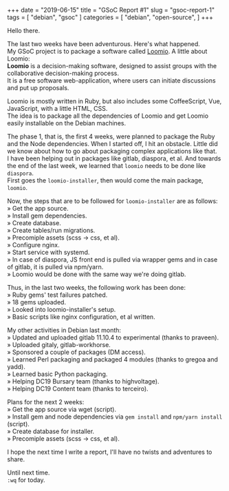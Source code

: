 +++
date = "2019-06-15"
title = "GSoC Report #1"
slug = "gsoc-report-1"
tags = [
    "debian",
    "gsoc"
]
categories = [
    "debian",
    "open-source",
]
+++

Hello there.

The last two weeks have been adventurous. Here's what happened.  
My GSoC project is to package a software called [Loomio](https://github.com/loomio/loomio/).
A little about Loomio:  
**Loomio** is a decision-making software, designed to assist groups with the
collaborative decision-making process.  
It is a free software web-application, where users can initiate discussions and put up proposals.

Loomio is mostly written in Ruby, but also includes some CoffeeScript, Vue,
JavaScript, with a little HTML, CSS.  
The idea is to package all the dependencies of Loomio and get Loomio easily
installable on the Debian machines.  

The phase 1, that is, the first 4 weeks, were planned to package the Ruby and
the Node dependencies. When I started off, I hit an obstacle. Little did we know
about how to go about packaging complex applications like that.  
I have been helping out in packages like gitlab, diaspora, et al. And towards the
end of the last week, we learned that `loomio` needs to be done like `diaspora`.  
First goes the `loomio-installer`, then would come the main package, `loomio`.  

Now, the steps that are to be followed for `loomio-installer` are as follows:  
» Get the app source.  
» Install gem dependencies.  
» Create database.  
» Create tables/run migrations.  
» Precomiple assets (scss -> css, et al).  
» Configure nginx.  
» Start service with systemd.  
» In case of diaspora, JS front end is pulled via wrapper gems and in case of gitlab, it is pulled via npm/yarn.  
» Loomio would be done with the same way we're doing gitlab.  

Thus, in the last two weeks, the following work has been done:  
» Ruby gems' test failures patched.  
» 18 gems uploaded.  
» Looked into loomio-installer's setup.  
» Basic scripts like nginx configuration, et al written.  

My other activities in Debian last month:  
» Updated and uploaded gitlab 11.10.4 to experimental (thanks to praveen).  
» Uploaded gitaly, gitlab-workhorse.  
» Sponsored a couple of packages (DM access).  
» Learned Perl packaging and packaged 4 modules (thanks to gregoa and yadd).  
» Learned basic Python packaging.  
» Helping DC19 Bursary team (thanks to highvoltage).  
» Helping DC19 Content team (thanks to terceiro).  

Plans for the next 2 weeks:  
» Get the app source via wget (script).  
» Install gem and node dependencies via `gem install` and `npm/yarn install` (script).  
» Create database for installer.  
» Precomiple assets (scss -> css, et al).  

I hope the next time I write a report, I'll have no twists and adventures to share.  

Until next time.  
`:wq` for today.
